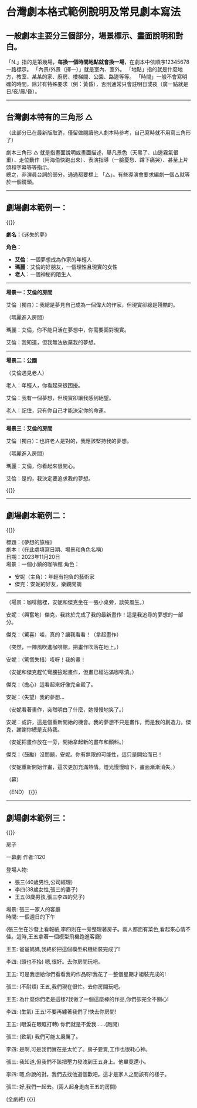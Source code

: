 # 台灣劇本格式範例說明及常見劇本寫法

## 一般劇本主要分三個部分，場景標示、畫面說明和對白。

「N.」指的是第幾場，**每換一個時間地點就會換一場**，在劇本中依順序12345678一路標示。
「內景/外景（擇一）」就是室內、室外。
「地點」指的就是什麼地方，教室、某某的家、廚房、樓梯間、公園、路邊等等。
「時間」一般不會寫明確的時間，除非有特殊要求（例：黃昏），否則通常只會註明日或夜（廣一點就是日/夜/晨/昏）。

---
## 台灣劇本特有的三角形 △
（此部分已在最新版取消，僅留做閱讀他人劇本時參考，自己寫時就不用寫三角形了）

劇本三角形 △ 就是指畫面說明或畫面描述，舉凡景色（天黑了、山邊霧氣很重）、走位動作（阿海伯快跑出來）、表演指導（一臉憂愁、蹲下痛哭）、甚至上片頭和字幕等等指示。  
總之，非演員台詞的部分，通通都要標上 「△」。有些導演會要求編劇一個△就等於一個鏡頭。

---

## 劇場劇本範例一： 

{{<hint info>}}

**劇名：**《迷失的夢》

**角色：**
- **艾倫**：一個夢想成為作家的年輕人
- **瑪麗**：艾倫的好朋友，一個理性且現實的女性
- **老人**：一個神秘的陌生人

---

**場景一：艾倫的房間**

艾倫（獨白）：我總是夢見自己成為一個偉大的作家，但現實卻總是殘酷的。

（瑪麗進入房間）

瑪麗：艾倫，你不能只活在夢想中，你需要面對現實。

艾倫：我知道，但我無法放棄我的夢想。

---

**場景二：公園**

（艾倫遇見老人）

老人：年輕人，你看起來很困擾。

艾倫：我有一個夢想，但現實卻讓我感到絕望。

老人：記住，只有你自己才能決定你的命運。

---

**場景三：艾倫的房間**

艾倫（獨白）：也許老人是對的，我應該堅持我的夢想。

（瑪麗進入房間）

瑪麗：艾倫，你看起來很開心。

艾倫：是的，我決定要追求我的夢想。

{{</hint>}}

---

## 劇場劇本範例二： 

{{<hint info>}}

標題：《夢想的旅程》  
劇本：（在此處填寫日期、場景和角色名稱）  
日期：2023年11月20日  
場景：一個小鎮的咖啡館
角色：
- 安妮（主角）：年輕有抱負的藝術家
- 傑克：安妮的好友，樂觀開朗

---

（場景：咖啡館裡，安妮和傑克坐在一張小桌旁，談笑風生。）

安妮：（興奮地）傑克，我終於完成了我的最新畫作！這是我追尋的夢想的一部分。

傑克：（驚喜）哇，真的？讓我看看！（拿起畫作）

（突然，一陣風吹進咖啡館，把畫作吹落在地上。）

安妮：（驚慌失措）哎呀！我的畫！

（安妮和傑克趕忙彎腰撿起畫作，但畫已經沾滿咖啡漬。）

傑克：（擔心）這看起來好像完全毀了。

安妮：（失望）我的夢想…

（安妮看著畫作，突然明白了什麼，她慢慢地笑了。）

安妮：或許，這是個重新開始的機會。我的夢想不只是畫作，而是我的創造力。傑克，謝謝你總是支持我。

（安妮把畫作放在一旁，開始拿起新的畫布和顏料。）

傑克：（鼓勵）沒問題，安妮。你有無限的可能性，這只是開始而已！

（安妮重新開始作畫，這次更加充滿熱情。燈光慢慢暗下，畫面漸漸消失。）

（幕）

（END）
{{</hint>}}

---

## 劇場劇本範例三： 

{{<hint info>}}

房子

一幕劇
作者:1120

登場人物:
- 張三(40歲男性,公司經理)
- 李四(38歲女性,張三的妻子)  
- 王五(8歲男孩,張三李四的兒子)

場景: 張三一家人的客廳  
時間: 一個週日的下午


(張三坐在沙發上看報紙,李四則在一旁整理著房子。兩人都面有菜色,看起來心情不佳。這時,王五拿著一個模型飛機跑進客廳)

王五: 爸爸媽媽,我終於把這個模型飛機組裝完成了! 

李四: (頭也不抬) 嗯,很好。去你房間玩吧。

王五: 可是我想給你們看看我的作品呀!我花了一整個星期才組裝完成的!

張三: (不耐煩) 王五,我們現在很忙。去你房間玩吧。 

王五: 為什麼你們老是這樣?我做了一個這麼棒的作品,你們卻完全不關心!

李四: (生氣) 王五!不要再纏著我們了!快去你房間!

王五: (眼淚在眼眶打轉) 你們就是不愛我......(跑開)

張三: (歎氣) 我們可能太嚴厲了。

李四: 是啊,可是我們實在是太忙了。房子要賣,工作也很耗心神。 

張三: 我知道,但我們不該把壓力發洩到王五身上。他畢竟還小。

李四: 嗯,你說的對。我們去找他道個歉吧。這才是家人之間該有的樣子。

張三: 好,我們一起去。(兩人起身走向王五的房間)

(全劇終)
{{</hint>}}